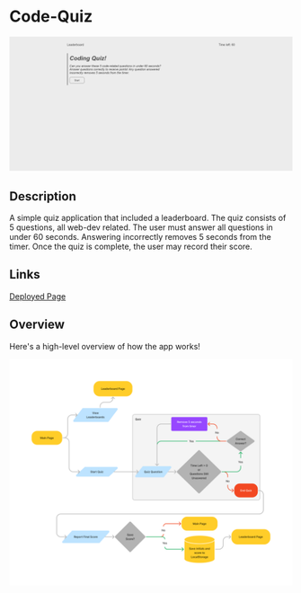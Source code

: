 # Code-Quiz

![preview](./assets/images/readme-preview.png)

## Description
A simple quiz application that included a leaderboard. The quiz consists of 5 questions, all web-dev related. The user must answer all questions in under 60 seconds. Answering incorrectly removes 5 seconds from the timer. Once the quiz is complete, the user may record their score.

## Links

[Deployed Page](https://staticcloud.github.io/Code-Quiz/)

## Overview

Here's a high-level overview of how the app works!

![overview](./assets/images/CodeQuizOverview.png)

